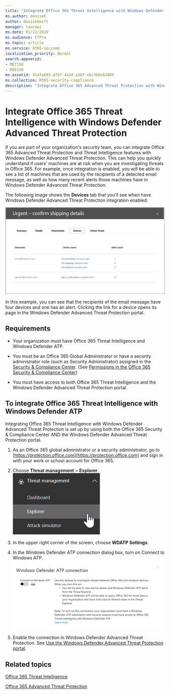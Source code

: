 ```yaml
---
title: "Integrate Office 365 Threat Intelligence with Windows Defender Advanced Threat Protection"
ms.author: deniseb
author: denisebmsft
manager: laurawi
ms.date: 01/22/2019
ms.audience: ITPro
ms.topic: article
ms.service: O365-seccomp
localization_priority: Normal
search.appverid:
- MET150
- MOE150
ms.assetid: 414fa693-d7b7-4a1d-a387-ebc3b6a52889
ms.collection: M365-security-compliance
description: "Integrate Office 365 Advanced Threat Protection with Windows Defender Advanced Threat Protection to see more detailed threat management information."
---
```


# Integrate Office 365 Threat Intelligence with Windows Defender Advanced Threat Protection

If you are part of your organization's security team, you can integrate Office 365 Advanced Threat Protection and Threat Intelligence features with Windows Defender Advanced Threat Protection. This can help you quickly understand if users' machines are at risk when you are investigating threats in Office 365. For example, once integration is enabled, you will be able to see a list of machines that are used by the recipients of a detected email message, as well as how many recent alerts those machines have in Windows Defender Advanced Threat Protection.
  
The following image shows the **Devices** tab that you'll see when have Windows Defender Advanced Threat Protection integration enabled: 
  
![When Windows Defender ATP is enabled, you can see a list of machines with alerts.](media/fec928ea-8f0c-44d7-80b9-a2e0a8cd4e89.PNG)
  
In this example, you can see that the recipients of the email message have four devices and one has an alert. Clicking the link for a device opens its page in the Windows Defender Advanced Threat Protection portal.
  
## Requirements

- Your organization must have Office 365 Threat Intelligence and Windows Defender ATP.
    
- You must be an Office 365 Global Administrator or have a security administrator role (such as Security Administrator) assigned in the [Security &amp; Compliance Center](https://protection.office.com). (See [Permissions in the Office 365 Security &amp; Compliance Center](permissions-in-the-security-and-compliance-center.md))
    
- You must have access to both Office 365 Threat Intelligence and the Windows Defender Advanced Threat Protection portal.
    
## To integrate Office 365 Threat Intelligence with Windows Defender ATP

Integrating Office 365 Threat Intelligence with Windows Defender Advanced Threat Protection is set up by using both the Office 365 Security & Compliance Center AND the Windows Defender Advanced Threat Protection portal.
  
1. As an Office 365 global administrator or a security administrator, go to [https://protection.office.com](https://protection.office.com) and sign in with your work or school account for Office 365. 
    
2. Choose **Threat management** \> **Explorer**.<br>![Explorer in Threat Management menu](media/ThreatMgmt-Explorer-nav.png)<br>
    
3. In the upper right corner of the screen, choose **WDATP Settings**.
    
4. In the Windows Defender ATP connection dialog box, turn on Connect to Windows ATP.<br>![Windows Defender ATP connection](media/Explorer-WDATPConnection-dialog.png)<br>
    
5. Enable the connection in Windows Defender Advanced Threat Protection. See [Use the Windows Defender Advanced Threat Protection portal](https://go.microsoft.com/fwlink/?linkid=859690).

  
## Related topics

[Office 365 Threat Intelligence](office-365-ti.md)
  
[Office 365 Advanced Threat Protection](office-365-atp.md)
  

